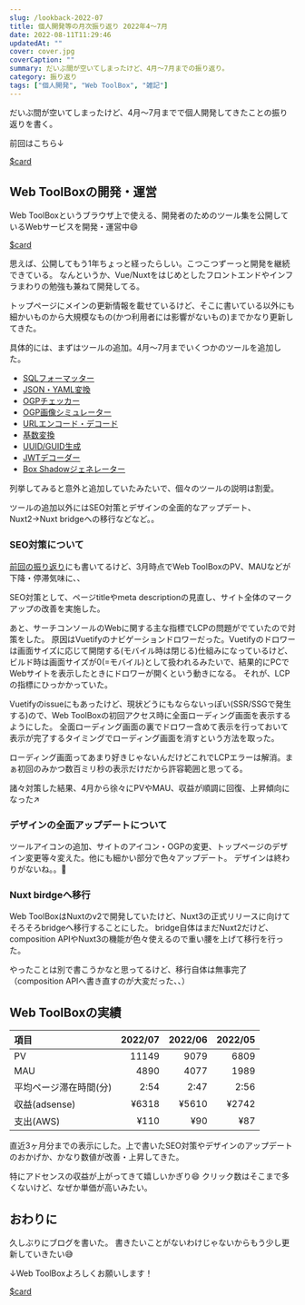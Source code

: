 ```yaml
---
slug: /lookback-2022-07
title: 個人開発等の月次振り返り 2022年4～7月
date: 2022-08-11T11:29:46
updatedAt: ""
cover: cover.jpg
coverCaption: ""
summary: だいぶ間が空いてしまったけど、4月～7月までの振り返り。
category: 振り返り
tags: ["個人開発", "Web ToolBox", "雑記"]
---
```


だいぶ間が空いてしまったけど、4月～7月までで個人開発してきたことの振り返りを書く。

前回はこちら↓

[$card](https://knote.dev/post/2022-04-04/lookback-2022-03/)

## Web ToolBoxの開発・運営

Web ToolBoxというブラウザ上で使える、開発者のためのツール集を公開しているWebサービスを開発・運営中😄

[$card](https://web-toolbox.dev)

思えば、公開してもう1年ちょっと経ったらしい。こつこつずーっと開発を継続できている。
なんというか、Vue/Nuxtをはじめとしたフロントエンドやインフラまわりの勉強も兼ねて開発してる。

トップページにメインの更新情報を載せているけど、そこに書いている以外にも細かいものから大規模なもの(かつ利用者には影響がないもの)までかなり更新してきた。

具体的には、まずはツールの追加。4月～7月までいくつかのツールを追加した。

- [SQLフォーマッター](https://web-toolbox.dev/tools/sql-formatter)
- [JSON・YAML変換](https://web-toolbox.dev/tools/json-yaml-converter)
- [OGPチェッカー](https://web-toolbox.dev/tools/ogp-checker)
- [OGP画像シミュレーター](https://web-toolbox.dev/tools/ogp-image-simulator)
- [URLエンコード・デコード](https://web-toolbox.dev/tools/url-encode-decode)
- [基数変換](https://web-toolbox.dev/tools/number-base-converter)
- [UUID/GUID生成](https://web-toolbox.dev/tools/uuid-generator)
- [JWTデコーダー](https://web-toolbox.dev/tools/jwt-decoder)
- [Box Shadowジェネレーター](https://web-toolbox.dev/tools/box-shadow-generator)

列挙してみると意外と追加していたみたいで、個々のツールの説明は割愛。

ツールの追加以外にはSEO対策とデザインの全面的なアップデート、Nuxt2→Nuxt bridgeへの移行などなど。。

### SEO対策について

[前回の振り返り](https://knote.dev/post/2022-04-04/lookback-2022-03/)にも書いてるけど、3月時点でWeb ToolBoxのPV、MAUなどが下降・停滞気味に、、

SEO対策として、ページtitleやmeta descriptionの見直し、サイト全体のマークアップの改善を実施した。

あと、サーチコンソールのWebに関する主な指標でLCPの問題がでていたので対策をした。
原因はVuetifyのナビゲーションドロワーだった。Vuetifyのドロワーは画面サイズに応じて開閉する(モバイル時は閉じる)仕組みになっているけど、ビルド時は画面サイズが0(=モバイル)として扱われるみたいで、結果的にPCでWebサイトを表示したときにドロワーが開くという動きになる。
それが、LCPの指標にひっかかっていた。

Vuetifyのissueにもあったけど、現状どうにもならないっぽい(SSR/SSGで発生する)ので、Web ToolBoxの初回アクセス時に全面ローディング画面を表示するようにした。
全面ローディング画面の裏でドロワー含めて表示を行っておいて表示が完了するタイミングでローディング画面を消すという方法を取った。

ローディング画面ってあまり好きじゃないんだけどこれでLCPエラーは解消。まぁ初回のみかつ数百ミリ秒の表示だけだから許容範囲と思ってる。

諸々対策した結果、4月から徐々にPVやMAU、収益が順調に回復、上昇傾向になった↗

### デザインの全面アップデートについて

ツールアイコンの追加、サイトのアイコン・OGPの変更、トップページのデザイン変更等々変えた。他にも細かい部分で色々アップデート。
デザインは終わりがないね。。🤔

### Nuxt birdgeへ移行

Web ToolBoxはNuxtのv2で開発していたけど、Nuxt3の正式リリースに向けてそろそろbridgeへ移行することにした。
bridge自体はまだNuxt2だけど、composition APIやNuxt3の機能が色々使えるので重い腰を上げて移行を行った。

やったことは別で書こうかなと思ってるけど、移行自体は無事完了（composition APIへ書き直すのが大変だった、、）

## Web ToolBoxの実績

| 項目                   |   2022/07 |   2022/06 |  2022/05 |
| :--------------------- | ----: | ----: | ---: |
| PV                     |  11149 |  9079 | 6809 |
| MAU                    |  4890 |  4077 | 1989 |
| 平均ページ滞在時間(分) |  2:54 |  2:47 | 2:56 |
| 収益(adsense)          | ¥6318 | ¥5610 | ¥2742 |
| 支出(AWS)              | ¥110 | ¥90 | ¥87 |

直近3ヶ月分までの表示にした。上で書いたSEO対策やデザインのアップデートのおかげか、かなり数値が改善・上昇してきた。

特にアドセンスの収益が上がってきて嬉しいかぎり😄
クリック数はそこまで多くないけど、なぜか単価が高いみたい。

## おわりに

久しぶりにブログを書いた。
書きたいことがないわけじゃないからもう少し更新していきたい😅

↓Web ToolBoxよろしくお願いします！

[$card](https://web-toolbox.dev)
